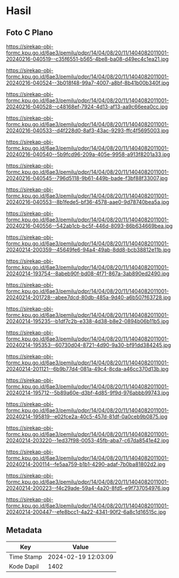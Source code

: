 # Hasil

## Foto C Plano

https://sirekap-obj-formc.kpu.go.id/6ae3/pemilu/pdpr/14/04/08/20/11/1404082011001-20240216-040519--c35f6551-b565-4be8-ba08-d49ec4c1ea21.jpg

https://sirekap-obj-formc.kpu.go.id/6ae3/pemilu/pdpr/14/04/08/20/11/1404082011001-20240216-040524--3b018f48-99a7-4007-a8bf-8b41b00b340f.jpg

https://sirekap-obj-formc.kpu.go.id/6ae3/pemilu/pdpr/14/04/08/20/11/1404082011001-20240216-040528--c48168ef-7924-4d13-af13-aa9c66eea0cc.jpg

https://sirekap-obj-formc.kpu.go.id/6ae3/pemilu/pdpr/14/04/08/20/11/1404082011001-20240216-040533--d4f228d0-8af3-43ac-9293-ffc4f5695003.jpg

https://sirekap-obj-formc.kpu.go.id/6ae3/pemilu/pdpr/14/04/08/20/11/1404082011001-20240216-040540--5b9fcd96-209a-405e-9958-a913f8201a33.jpg

https://sirekap-obj-formc.kpu.go.id/6ae3/pemilu/pdpr/14/04/08/20/11/1404082011001-20240216-040545--796d5118-9b61-449b-bade-f3bf88f33007.jpg

https://sirekap-obj-formc.kpu.go.id/6ae3/pemilu/pdpr/14/04/08/20/11/1404082011001-20240216-040553--8b1fede5-bf36-4578-aae0-9d78740bea5a.jpg

https://sirekap-obj-formc.kpu.go.id/6ae3/pemilu/pdpr/14/04/08/20/11/1404082011001-20240216-040556--542ab1cb-bc5f-446d-8093-86b634669bea.jpg

https://sirekap-obj-formc.kpu.go.id/6ae3/pemilu/pdpr/14/04/08/20/11/1404082011001-20240214-200359--45649fe6-94a4-49ab-8dd8-bcb38812e11b.jpg

https://sirekap-obj-formc.kpu.go.id/6ae3/pemilu/pdpr/14/04/08/20/11/1404082011001-20240214-193754--8abeb90f-bd08-4f71-867a-3ab890ed2490.jpg

https://sirekap-obj-formc.kpu.go.id/6ae3/pemilu/pdpr/14/04/08/20/11/1404082011001-20240214-201728--abee7dcd-80db-485a-9d40-a6b507f63728.jpg

https://sirekap-obj-formc.kpu.go.id/6ae3/pemilu/pdpr/14/04/08/20/11/1404082011001-20240214-195235--b1df7c2b-e338-4d38-b8e2-0894b06b11b5.jpg

https://sirekap-obj-formc.kpu.go.id/6ae3/pemilu/pdpr/14/04/08/20/11/1404082011001-20240214-195353--60730d04-8721-4d90-9a30-bf91dd384245.jpg

https://sirekap-obj-formc.kpu.go.id/6ae3/pemilu/pdpr/14/04/08/20/11/1404082011001-20240214-201121--6b9b77d4-081a-49c4-8cda-a46cc370d13b.jpg

https://sirekap-obj-formc.kpu.go.id/6ae3/pemilu/pdpr/14/04/08/20/11/1404082011001-20240214-195712--5b89a60e-d3bf-4d85-9f9d-976abbb99743.jpg

https://sirekap-obj-formc.kpu.go.id/6ae3/pemilu/pdpr/14/04/08/20/11/1404082011001-20240214-195819--e02fce2a-40c5-457d-81df-0a0ceb9b0875.jpg

https://sirekap-obj-formc.kpu.go.id/6ae3/pemilu/pdpr/14/04/08/20/11/1404082011001-20240214-203220--1ed37f98-0053-45fb-aba7-c67da8541e42.jpg

https://sirekap-obj-formc.kpu.go.id/6ae3/pemilu/pdpr/14/04/08/20/11/1404082011001-20240214-200114--fe5aa759-b1b1-4290-adaf-7b0ba81802d2.jpg

https://sirekap-obj-formc.kpu.go.id/6ae3/pemilu/pdpr/14/04/08/20/11/1404082011001-20240214-200223--f4c29ade-59a4-4a20-8fd5-e9f737054976.jpg

https://sirekap-obj-formc.kpu.go.id/6ae3/pemilu/pdpr/14/04/08/20/11/1404082011001-20240214-200447--efe8bcc1-4a22-4341-90f2-6a8c1d16515c.jpg


## Metadata

| Key        | Value               |
| ---------- | ------------------- |
| Time Stamp | 2024-02-19 12:03:09 |
| Kode Dapil | 1402                |



